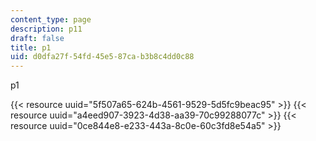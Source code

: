 ```yaml
---
content_type: page
description: p11
draft: false
title: p1
uid: d0dfa27f-54fd-45e5-87ca-b3b8c4dd0c88
---
```

p1

{{< resource uuid="5f507a65-624b-4561-9529-5d5fc9beac95" >}}
{{< resource uuid="a4eed907-3923-4d38-aa39-70c99288077c" >}}
{{< resource uuid="0ce844e8-e233-443a-8c0e-60c3fd8e54a5" >}}